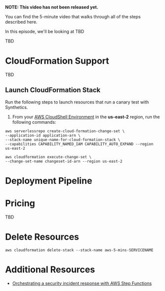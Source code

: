 **NOTE: This video has not been released yet.**

You can find the 5-minute video that walks through all of the steps described here. 

In this episode, we'll be looking at TBD

TBD


# CloudFormation Support
TBD


## Launch CloudFormation Stack

Run the following steps to launch resources that run a canary test with Synthetics.

1. From your [AWS CloudShell Environment](https://us-east-2.console.aws.amazon.com/cloudshell/home?region=us-east-2#) in the **us-east-2** region, run the following commands: 

```
aws serverlessrepo create-cloud-formation-change-set \
--application-id application-arn \
--stack-name unique-name-for-cloud-formation-stack \
--capabilities CAPABILITY_NAMED_IAM CAPABILITY_AUTO_EXPAND --region us-east-2

aws cloudformation execute-change-set \
--change-set-name changeset-id-arn --region us-east-2
```


# Deployment Pipeline

# Pricing
TBD

# Delete Resources

```
aws cloudformation delete-stack --stack-name aws-5-mins-SERVICENAME
```

# Additional Resources

* [Orchestrating a security incident response with AWS Step Functions](https://aws.amazon.com/blogs/compute/orchestrating-a-security-incident-response-with-aws-step-functions/)